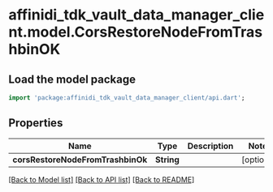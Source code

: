 # affinidi_tdk_vault_data_manager_client.model.CorsRestoreNodeFromTrashbinOK

## Load the model package

```dart
import 'package:affinidi_tdk_vault_data_manager_client/api.dart';
```

## Properties

| Name                              | Type       | Description | Notes      |
| --------------------------------- | ---------- | ----------- | ---------- |
| **corsRestoreNodeFromTrashbinOk** | **String** |             | [optional] |

[[Back to Model list]](../README.md#documentation-for-models) [[Back to API list]](../README.md#documentation-for-api-endpoints) [[Back to README]](../README.md)
